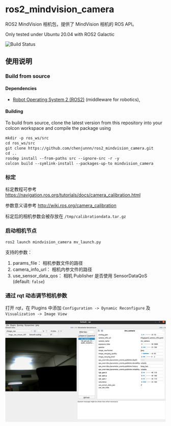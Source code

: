 # ros2_mindvision_camera

ROS2 MindVision 相机包，提供了 MindVision 相机的 ROS API。

Only tested under Ubuntu 20.04 with ROS2 Galactic

![Build Status](https://github.com/chenjunnn/ros2_mindvision_camera/actions/workflows/ros_ci.yml/badge.svg)

## 使用说明

### Build from source

#### Dependencies

- [Robot Operating System 2 (ROS2)](https://docs.ros.org/en/galactic/) (middleware for robotics),

#### Building

To build from source, clone the latest version from this repository into your colcon workspace and compile the package using

	mkdir -p ros_ws/src
	cd ros_ws/src
	git clone https://github.com/chenjunnn/ros2_mindvision_camera.git
	cd ..
	rosdep install --from-paths src --ignore-src -r -y
	colcon build --symlink-install --packages-up-to mindvision_camera

### 标定

标定教程可参考 https://navigation.ros.org/tutorials/docs/camera_calibration.html

参数意义请参考 http://wiki.ros.org/camera_calibration

标定后的相机参数会被存放在 `/tmp/calibrationdata.tar.gz`

### 启动相机节点

    ros2 launch mindvision_camera mv_launch.py

支持的参数：

1. params_file： 相机参数文件的路径 
2. camera_info_url： 相机内参文件的路径
3. use_sensor_data_qos： 相机 Publisher 是否使用 SensorDataQoS (default: `false`)

### 通过 rqt 动态调节相机参数

打开 rqt，在 Plugins 中添加 `Configuration -> Dynamic Reconfigure` 及 `Visualization -> Image View`

![](docs/rqt.png)
